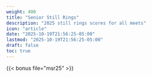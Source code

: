 ```yaml
---
weight: 400
title: "Senior Still Rings"
description: "2025 still rings scores for all meets"
icon: "article"
date: "2025-10-19T21:56:25-05:00"
lastmod: "2025-10-19T21:56:25-05:00"
draft: false
toc: true
---
```


{{< bonus file="msr25" >}}